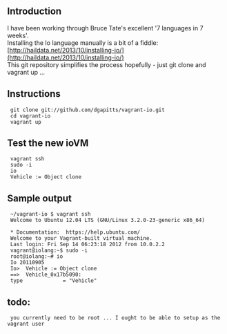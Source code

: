 Introduction
------------

I have been working through Bruce Tate's excellent '7 languages in 7 weeks'.  
Installing the Io language manually is a bit of a fiddle: [http://haildata.net/2013/10/installing-io/](http://haildata.net/2013/10/installing-io/)  
This git repository simplifies the process hopefully - just git clone and vagrant up ...    


Instructions
-------------

     git clone git://github.com/dgapitts/vagrant-io.git
     cd vagrant-io
     vagrant up

Test the new ioVM
-----------------

     vagrant ssh
     sudo -i
     io
     Vehicle := Object clone

Sample output
-------------

     ~/vagrant-io $ vagrant ssh
     Welcome to Ubuntu 12.04 LTS (GNU/Linux 3.2.0-23-generic x86_64)
     
     * Documentation:  https://help.ubuntu.com/
     Welcome to your Vagrant-built virtual machine.
     Last login: Fri Sep 14 06:23:18 2012 from 10.0.2.2
     vagrant@iolang:~$ sudo -i
     root@iolang:~# io
     Io 20110905
     Io>  Vehicle := Object clone
     ==>  Vehicle_0x17b5090:
     type             = "Vehicle"


todo: 
-----

     you currently need to be root ... I ought to be able to setup as the vagrant user


